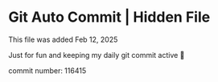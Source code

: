# Git Auto Commit | Hidden File

This file was added Feb 12, 2025

Just for fun and keeping my daily git commit active 🤪

commit number: 116415
